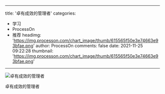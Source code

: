 
---
title: '卓有成效的管理者'
categories: 
 - 学习
 - ProcessOn
 - 推荐
headimg: 'https://img.processon.com/chart_image/thumb/615565f50e3e74663e93bfae.png'
author: ProcessOn
comments: false
date: 2021-11-25 09:22:28
thumbnail: 'https://img.processon.com/chart_image/thumb/615565f50e3e74663e93bfae.png'
---

<div>   
<img class="thumb" alt="卓有成效的管理者" src="https://img.processon.com/chart_image/thumb/615565f50e3e74663e93bfae.png" referrerpolicy="no-referrer">
<p>卓有成效的管理者</p>  
</div>
            